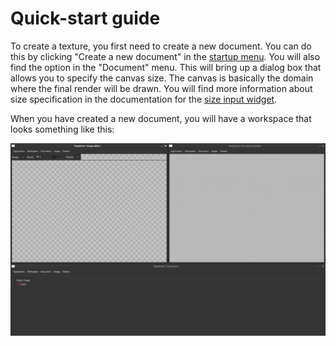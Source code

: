 # Quick-start guide

To create a texture, you first need to create a new document. You can do this by clicking
"Create a new document" in the <a href="../app/startup_menu.html">startup menu</a>. You will also
find the option in the "Document" menu. This will bring up a dialog box that allows you to specify
the canvas size. The canvas is basically the domain where the final render will be drawn. You will
find more information about size specification in the documentation for the
<a href="../app/size_input.html">size input widget</a>.

When you have created a new document, you will have a workspace that looks something like this:

![The initial workspace layout](workspace_init.png)

